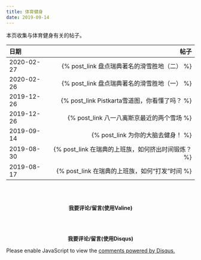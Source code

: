 ```yaml
---
title: 体育健身
date: 2019-09-14
---
```


本页收集与体育健身有关的帖子。

| 日期 | 帖子 |
| :------ | ------: |
| 2020-02-27 | {% post_link 盘点瑞典著名的滑雪胜地（二） %} |
| 2020-02-26 | {% post_link 盘点瑞典著名的滑雪胜地（一） %} |
| 2019-12-26 | {% post_link Pistkarta雪道图，你看懂了吗？ %} |
| 2019-12-26 | {% post_link 八一八离斯京最近的两个雪场 %} |
| 2019-09-14 | {% post_link 为你的大脑去健身！ %} |
| 2019-08-30 | {% post_link 在瑞典的上班族，如何挤出时间锻炼？ %} |
| 2019-08-17 | {% post_link 在瑞典的上班族，如何“打发”时间 %} |

<br/><br/>

**<center>我要评论/留言(使用Valine)</center>**
<script src='//unpkg.com/valine/dist/Valine.min.js'></script>
<div id="vcomments"></div>
<script>
    new Valine({
        el: '#vcomments',
        appId: 'grU7XIKPtRS7nTbfXw8AA5fF-gzGzoHsz',
        appKey: 'bTUquNUVAFQq4eRqG4aRMdb4'
    })
</script>

<br/><br/>
  
**<center>我要评论/留言(使用Disqus)</center>**
<div id="disqus_thread"></div>
<script>
    /**
    *  RECOMMENDED CONFIGURATION VARIABLES: EDIT AND UNCOMMENT THE SECTION BELOW TO INSERT DYNAMIC VALUES FROM YOUR PLATFORM OR CMS.
    *  LEARN WHY DEFINING THESE VARIABLES IS IMPORTANT: https://disqus.com/admin/universalcode/#configuration-variables    */
	var disqus_config = function () {
		this.page.url = 'https://zhouhaijun.com/体育健身';  // Replace PAGE_URL with your page's canonical URL variable
		this.page.identifier = '/体育健身'; // Replace PAGE_IDENTIFIER with your page's unique identifier variable
    };
	
    (function() { // DON'T EDIT BELOW THIS LINE
    var d = document, s = d.createElement('script');
    s.src = 'https://zhouhaijun-com.disqus.com/embed.js';
    s.setAttribute('data-timestamp', +new Date());
    (d.head || d.body).appendChild(s);
    })();
</script>
<noscript>Please enable JavaScript to view the <a href="https://disqus.com/?ref_noscript">comments powered by Disqus.</a></noscript>

